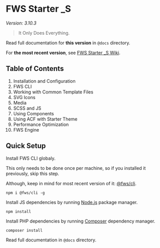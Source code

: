 # FWS Starter _S
*Version: 3.10.3*

> It Only Does Everything.

Read full documentation for **this version** in `@docs` directory.

For **the most recent version**, see [FWS Starter _S Wiki](https://github.com/fws-solutions/starter_s/wiki).

## Table of Contents

01. Installation and Configuration
02. FWS CLI
03. Working with Common Template Files
04. SVG Icons
05. Media
06. SCSS and JS
07. Using Components
08. Using ACF with Starter Theme
09. Performance Optimization
10. FWS Engine

## Quick Setup

Install FWS CLI globaly.

This only needs to be done once per machine, so if you installed it previously, skip this step.

Although, keep in mind for most recent version of it: [@fws/cli](https://www.npmjs.com/package/@fws/cli).

    npm i @fws/cli -g

Install JS dependencies by running [Node.js](https://nodejs.org/en/) package manager.

    npm install

Install PHP dependencies by running [Composer](https://getcomposer.org/doc/00-intro.md) dependency manager.

    composer install

Read full documentation in `@docs` directory.
